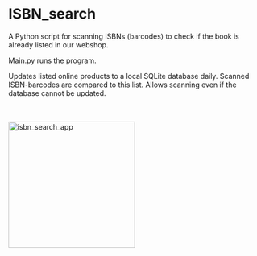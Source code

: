 # ISBN_search

A Python script for scanning ISBNs (barcodes) to check if the book is already listed in our webshop.

Main.py runs the program. 

Updates listed online products to a local SQLite database daily. Scanned ISBN-barcodes are compared to this list. 
Allows scanning even if the database cannot be updated.

</br>
</br>

<img width="251" alt="isbn_search_app" src="https://user-images.githubusercontent.com/47399693/149823694-50c5555a-d359-4b4d-b98f-d73fcae48aba.png">
